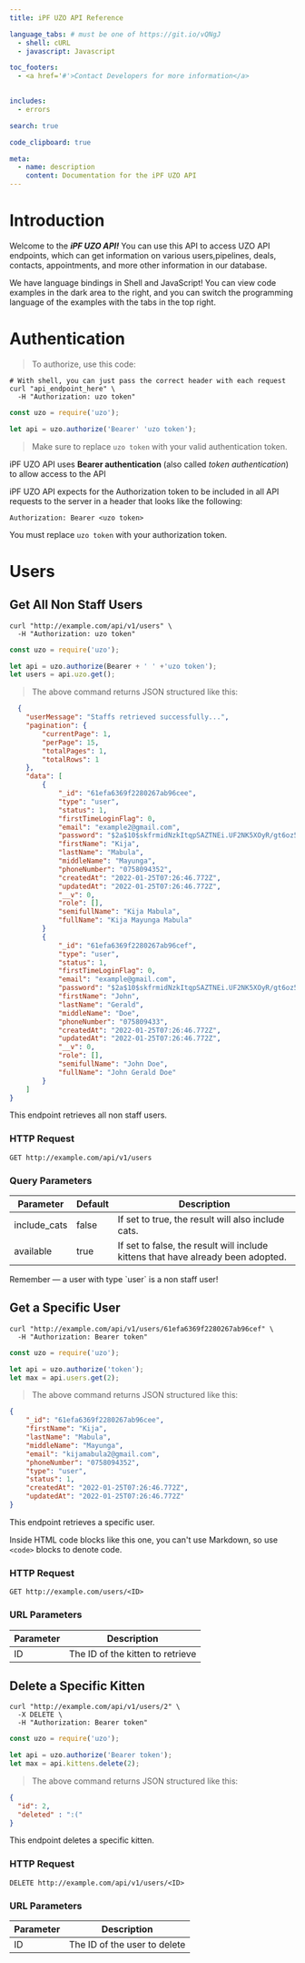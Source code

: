 ```yaml
---
title: iPF UZO API Reference

language_tabs: # must be one of https://git.io/vQNgJ
  - shell: cURL
  - javascript: Javascript

toc_footers:
  - <a href='#'>Contact Developers for more information</a>
  

includes:
  - errors

search: true

code_clipboard: true

meta:
  - name: description
    content: Documentation for the iPF UZO API
---
```


# Introduction

Welcome to the ***iPF UZO API!*** You can use this API to access UZO API endpoints, which can get information on various users,pipelines, deals, contacts, appointments, and more other information in our database.

We have language bindings in Shell and JavaScript! You can view code examples in the dark area to the right, and you can switch the programming language of the examples with the tabs in the top right.

# Authentication

> To authorize, use this code:

```shell
# With shell, you can just pass the correct header with each request
curl "api_endpoint_here" \
  -H "Authorization: uzo token"
```

```javascript
const uzo = require('uzo');

let api = uzo.authorize('Bearer' 'uzo token');
```

> Make sure to replace `uzo token` with your valid authentication token.

iPF UZO API uses **Bearer authentication** (also called *token authentication*) to allow access to the API

iPF UZO API expects for the Authorization token to be included in all API requests to the server in a header that looks like the following:

`Authorization: Bearer <uzo token>`

<aside class="notice">
You must replace <code>uzo token</code> with your authorization token.
</aside>

# Users

## Get All Non Staff Users

```shell
curl "http://example.com/api/v1/users" \
  -H "Authorization: uzo token"
```

```javascript
const uzo = require('uzo');

let api = uzo.authorize(Bearer + ' ' +'uzo token');
let users = api.uzo.get();
```

> The above command returns JSON structured like this:

```json
  {
    "userMessage": "Staffs retrieved successfully...",
    "pagination": {
        "currentPage": 1,
        "perPage": 15,
        "totalPages": 1,
        "totalRows": 1
    },
    "data": [
        {
            "_id": "61efa6369f2280267ab96cee",
            "type": "user",
            "status": 1,
            "firstTimeLoginFlag": 0,
            "email": "example2@gmail.com",
            "password": "$2a$10$skfrmidNzkItqpSAZTNEi.UF2NK5XOyR/gt6oz5w4o/OQNudFJkHy",
            "firstName": "Kija",
            "lastName": "Mabula",
            "middleName": "Mayunga",
            "phoneNumber": "0758094352",
            "createdAt": "2022-01-25T07:26:46.772Z",
            "updatedAt": "2022-01-25T07:26:46.772Z",
            "__v": 0,
            "role": [],
            "semifullName": "Kija Mabula",
            "fullName": "Kija Mayunga Mabula"
        }
        {
            "_id": "61efa6369f2280267ab96cef",
            "type": "user",
            "status": 1,
            "firstTimeLoginFlag": 0,
            "email": "example@gmail.com",
            "password": "$2a$10$skfrmidNzkItqpSAZTNEi.UF2NK5XOyR/gt6oz5w4o/OQNudFJkHy",
            "firstName": "John",
            "lastName": "Gerald",
            "middleName": "Doe",
            "phoneNumber": "075809433",
            "createdAt": "2022-01-25T07:26:46.772Z",
            "updatedAt": "2022-01-25T07:26:46.772Z",
            "__v": 0,
            "role": [],
            "semifullName": "John Doe",
            "fullName": "John Gerald Doe"
        }
    ]
}
```

This endpoint retrieves all non staff users.

### HTTP Request

`GET http://example.com/api/v1/users`

### Query Parameters

Parameter | Default | Description
--------- | ------- | -----------
include_cats | false | If set to true, the result will also include cats.
available | true | If set to false, the result will include kittens that have already been adopted.

<aside class="success">
Remember — a user with type `user` is a non staff user!
</aside>

## Get a Specific User

```shell
curl "http://example.com/api/v1/users/61efa6369f2280267ab96cef" \
  -H "Authorization: Bearer token"
```

```javascript
const uzo = require('uzo');

let api = uzo.authorize('token');
let max = api.users.get(2);
```

> The above command returns JSON structured like this:

```json
{
    "_id": "61efa6369f2280267ab96cee",
    "firstName": "Kija",
    "lastName": "Mabula",
    "middleName": "Mayunga",
    "email": "kijamabula2@gmail.com",
    "phoneNumber": "0758094352",
    "type": "user",
    "status": 1,
    "createdAt": "2022-01-25T07:26:46.772Z",
    "updatedAt": "2022-01-25T07:26:46.772Z"
}
```

This endpoint retrieves a specific user.

<aside class="warning">Inside HTML code blocks like this one, you can't use Markdown, so use <code>&lt;code&gt;</code> blocks to denote code.</aside>

### HTTP Request

`GET http://example.com/users/<ID>`

### URL Parameters

Parameter | Description
--------- | -----------
ID | The ID of the kitten to retrieve

## Delete a Specific Kitten

```shell
curl "http://example.com/api/v1/users/2" \
  -X DELETE \
  -H "Authorization: Bearer token"
```

```javascript
const uzo = require('uzo');

let api = uzo.authorize('Bearer token');
let max = api.kittens.delete(2);
```

> The above command returns JSON structured like this:

```json
{
  "id": 2,
  "deleted" : ":("
}
```

This endpoint deletes a specific kitten.

### HTTP Request

`DELETE http://example.com/api/v1/users/<ID>`

### URL Parameters

Parameter | Description
--------- | -----------
ID | The ID of the user to delete
